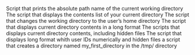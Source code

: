 Script that prints the absolute path name of the current working directory
The script that displays the contents list of your current directory
The script that changes the working directory to the user’s home directory
The script that displays current directory contents in a long format
The scripts that displays current directory contents, including hidden files
The script that displays long format whith user IDs numerically and hidden files
a script that creates a directory named my_first_directory in the /tmp/ directory
